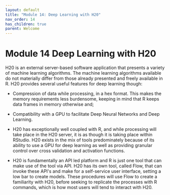 ```yaml
---
layout: default
title: "Module 14: Deep Learning with H20"
nav_order: 14
has_children: true
parent: Welcome
---
```


# Module 14 Deep Learning with H20

H20 is an external server-based software application that presents a variety of machine learning algorithms.  The machine learning algorithms available do not materially differ from those already presented and freely available in R.  H20 provides several useful features for deep learning though:

* Compression of data while processing, in a hex format.  This makes the memory requirements less burdensome, keeping in mind that R keeps data frames in memory otherwise and;
* Compatibility with a GPU to facilitate Deep Neural Networks and Deep Learning.

* H20 has exceptionally well coupled with R, and while processing will take place in the H20 server, it is as though it is taking place within RStudio.  H20 exists in the mix of tools predominately because of its ability to use a GPU for deep learning as well as providing granular control over cross validation and activation functions.

* H20 is fundamentally an API led platform and R is just one tool that can make use of the tool via API.  H20 has its own tool, called Flow, that can invoke these API's and make for a self-service user interface, setting a low bar to create models.  These procedures will use Flow to create a familiarity with H20, before seeking to replicate the processes with R commands, which is how most users will tend to interact with H20.